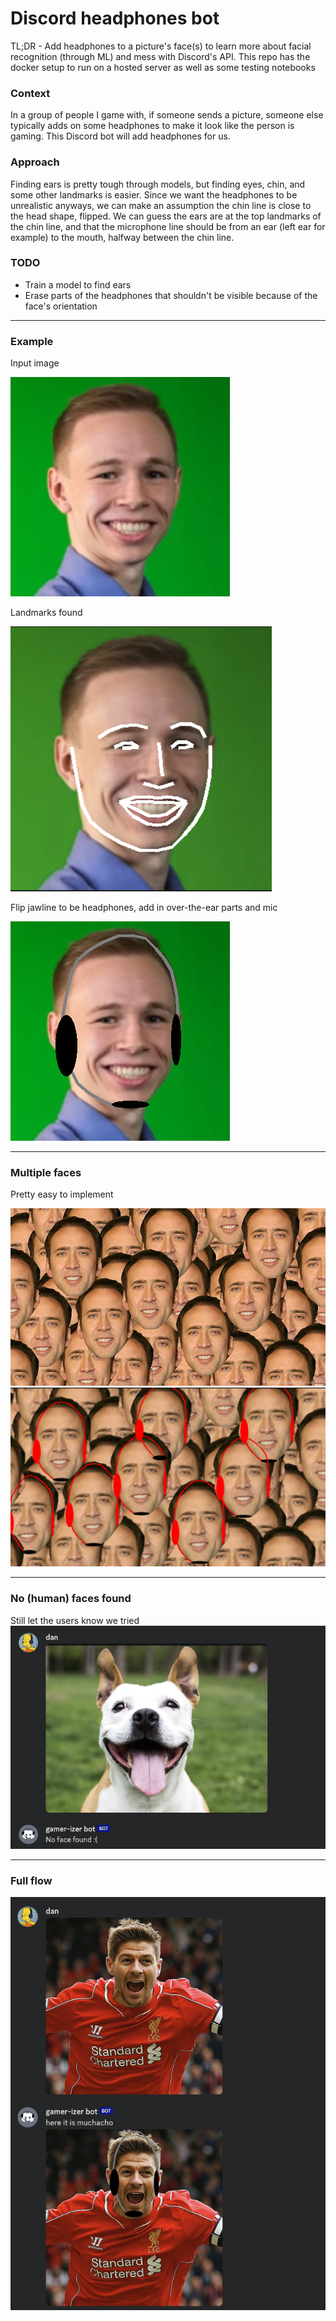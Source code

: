 # Discord headphones bot
TL;DR - Add headphones to a picture's face(s) to learn more about facial recognition (through ML) and mess with Discord's API.
This repo has the docker setup to run on a hosted server as well as some testing notebooks

### Context
In a group of people I game with, if someone sends a picture, someone else typically adds on some headphones to make it look like the person is gaming. This Discord bot will add headphones for us.

### Approach
Finding ears is pretty tough through models, but finding eyes, chin, and some other landmarks is easier. Since we want the headphones to be unrealistic anyways, we can make an assumption the chin line is close to the head shape, flipped. We can guess the ears are at the top landmarks of the chin line, and that the microphone line should be from an ear (left ear for example) to the mouth, halfway between the chin line.

### TODO
- Train a model to find ears
- Erase parts of the headphones that shouldn't be visible because of the face's orientation

---
### Example
Input image

![](landmarks-0.png)

Landmarks found

![](landmarks-1.png)

Flip jawline to be headphones, add in over-the-ear parts and mic

![](landmarks-2.png)

---
### Multiple faces

Pretty easy to implement

![](multiple-faces-0.png)
![](multiple-faces-1.png)

---
### No (human) faces found
Still let the users know we tried
![](no-face.png)

---
### Full flow
![](full-flow.png)

